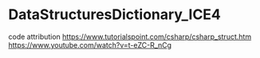 # DataStructuresDictionary_ICE4
code attribution
https://www.tutorialspoint.com/csharp/csharp_struct.htm
https://www.youtube.com/watch?v=t-eZC-R_nCg
